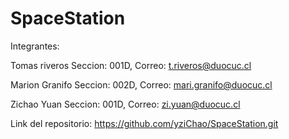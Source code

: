 # SpaceStation
 
Integrantes:

Tomas riveros Seccion: 001D, Correo: t.riveros@duocuc.cl

Marion Granifo Seccion: 002D, Correo: mari.granifo@duocuc.cl

Zichao Yuan Seccion: 001D, Correo: zi.yuan@duocuc.cl

Link del repositorio: https://github.com/yziChao/SpaceStation.git